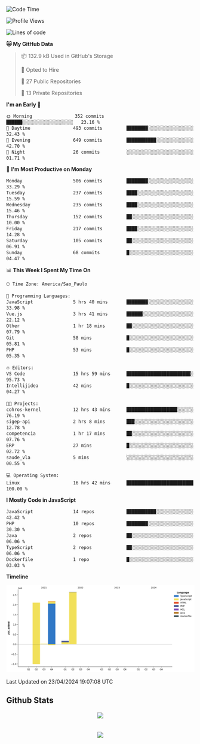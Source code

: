  
<!--START_SECTION:waka-->
![Code Time](http://img.shields.io/badge/Code%20Time-1%2C700%20hrs%204%20mins-blue)

![Profile Views](http://img.shields.io/badge/Profile%20Views-22-blue)

![Lines of code](https://img.shields.io/badge/From%20Hello%20World%20I%27ve%20Written-7.1%20million%20lines%20of%20code-blue)

**🐱 My GitHub Data** 

> 📦 132.9 kB Used in GitHub's Storage 
 > 
> 💼 Opted to Hire
 > 
> 📜 27 Public Repositories 
 > 
> 🔑 13 Private Repositories 
 > 
**I'm an Early 🐤** 

```text
🌞 Morning                352 commits         ██████░░░░░░░░░░░░░░░░░░░   23.16 % 
🌆 Daytime                493 commits         ████████░░░░░░░░░░░░░░░░░   32.43 % 
🌃 Evening                649 commits         ███████████░░░░░░░░░░░░░░   42.70 % 
🌙 Night                  26 commits          ░░░░░░░░░░░░░░░░░░░░░░░░░   01.71 % 
```
📅 **I'm Most Productive on Monday** 

```text
Monday                   506 commits         ████████░░░░░░░░░░░░░░░░░   33.29 % 
Tuesday                  237 commits         ████░░░░░░░░░░░░░░░░░░░░░   15.59 % 
Wednesday                235 commits         ████░░░░░░░░░░░░░░░░░░░░░   15.46 % 
Thursday                 152 commits         ██░░░░░░░░░░░░░░░░░░░░░░░   10.00 % 
Friday                   217 commits         ████░░░░░░░░░░░░░░░░░░░░░   14.28 % 
Saturday                 105 commits         ██░░░░░░░░░░░░░░░░░░░░░░░   06.91 % 
Sunday                   68 commits          █░░░░░░░░░░░░░░░░░░░░░░░░   04.47 % 
```


📊 **This Week I Spent My Time On** 

```text
🕑︎ Time Zone: America/Sao_Paulo

💬 Programming Languages: 
JavaScript               5 hrs 40 mins       ████████░░░░░░░░░░░░░░░░░   33.98 % 
Vue.js                   3 hrs 41 mins       ██████░░░░░░░░░░░░░░░░░░░   22.12 % 
Other                    1 hr 18 mins        ██░░░░░░░░░░░░░░░░░░░░░░░   07.79 % 
Git                      58 mins             █░░░░░░░░░░░░░░░░░░░░░░░░   05.81 % 
PHP                      53 mins             █░░░░░░░░░░░░░░░░░░░░░░░░   05.35 % 

🔥 Editors: 
VS Code                  15 hrs 59 mins      ████████████████████████░   95.73 % 
Intellijidea             42 mins             █░░░░░░░░░░░░░░░░░░░░░░░░   04.27 % 

🐱‍💻 Projects: 
cohros-kernel            12 hrs 43 mins      ███████████████████░░░░░░   76.19 % 
sigep-api                2 hrs 8 mins        ███░░░░░░░░░░░░░░░░░░░░░░   12.78 % 
competencia              1 hr 17 mins        ██░░░░░░░░░░░░░░░░░░░░░░░   07.76 % 
ERP                      27 mins             █░░░░░░░░░░░░░░░░░░░░░░░░   02.72 % 
saude_vla                5 mins              ░░░░░░░░░░░░░░░░░░░░░░░░░   00.55 % 

💻 Operating System: 
Linux                    16 hrs 42 mins      █████████████████████████   100.00 % 
```

**I Mostly Code in JavaScript** 

```text
JavaScript               14 repos            ███████████░░░░░░░░░░░░░░   42.42 % 
PHP                      10 repos            ████████░░░░░░░░░░░░░░░░░   30.30 % 
Java                     2 repos             ██░░░░░░░░░░░░░░░░░░░░░░░   06.06 % 
TypeScript               2 repos             ██░░░░░░░░░░░░░░░░░░░░░░░   06.06 % 
Dockerfile               1 repo              █░░░░░░░░░░░░░░░░░░░░░░░░   03.03 % 
```



**Timeline**

![Lines of Code chart](https://raw.githubusercontent.com/MaueDev/MaueDev/main/assets/bar_graph.png)


 Last Updated on 23/04/2024 19:07:08 UTC
<!--END_SECTION:waka-->

## Github Stats  
<div align="center"><img src="https://github-readme-stats.vercel.app/api/top-langs/?username=MaueDev&hide_border=true&layout=compact" align="center" /></div>  

<br/>  

<br/>  

<div align="center">
<img src="https://komarev.com/ghpvc/?username=MaueDev&&style=flat-square" align="center" />
</div>  
  
